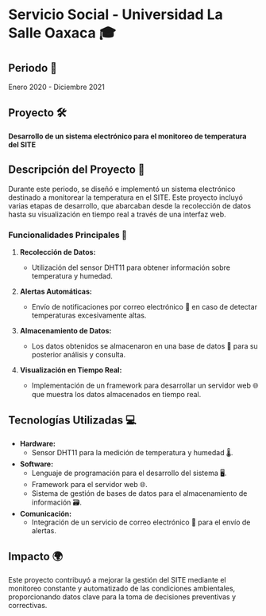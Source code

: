 # Servicio Social - Universidad La Salle Oaxaca 🎓

## Periodo 📅
Enero 2020 - Diciembre 2021

## Proyecto 🛠️
**Desarrollo de un sistema electrónico para el monitoreo de temperatura del SITE**

## Descripción del Proyecto 📝
Durante este periodo, se diseñó e implementó un sistema electrónico destinado a monitorear la temperatura en el SITE. Este proyecto incluyó varias etapas de desarrollo, que abarcaban desde la recolección de datos hasta su visualización en tiempo real a través de una interfaz web.

### Funcionalidades Principales 🌟
1. **Recolección de Datos:**
   - Utilización del sensor DHT11 para obtener información sobre temperatura y humedad.

2. **Alertas Automáticas:**
   - Envío de notificaciones por correo electrónico 📧 en caso de detectar temperaturas excesivamente altas.

3. **Almacenamiento de Datos:**
   - Los datos obtenidos se almacenaron en una base de datos 📂 para su posterior análisis y consulta.

4. **Visualización en Tiempo Real:**
   - Implementación de un framework para desarrollar un servidor web 🌐 que muestra los datos almacenados en tiempo real.

## Tecnologías Utilizadas 💻
- **Hardware:**
  - Sensor DHT11 para la medición de temperatura y humedad 🌡️.
- **Software:**
  - Lenguaje de programación para el desarrollo del sistema 🖥️.
  - Framework para el servidor web 🌐.
  - Sistema de gestión de bases de datos para el almacenamiento de información 🗃️.
- **Comunicación:**
  - Integración de un servicio de correo electrónico 📧 para el envío de alertas.

## Impacto 🌍
Este proyecto contribuyó a mejorar la gestión del SITE mediante el monitoreo constante y automatizado de las condiciones ambientales, proporcionando datos clave para la toma de decisiones preventivas y correctivas.
